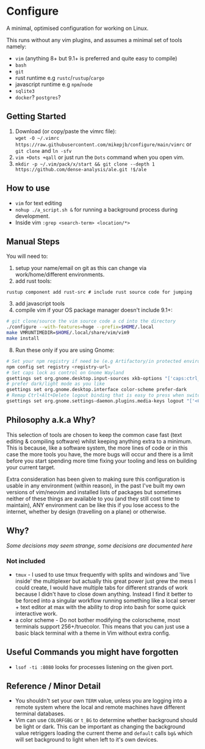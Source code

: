 # Configure

A minimal, optimised configuration for working on Linux.

This runs without any vim plugins, and assumes a minimal set of tools namely:

- `vim` (anything 8+ but 9.1+ is preferred and quite easy to compile)
- `bash`
- `git`
- rust runtime e.g `rustc`/`rustup`/`cargo`
- javascript runtime e.g `npm`/`node`
- `sqlite3`
- `docker`? `postgres`?

## Getting Started


1. Download (or copy/paste the vimrc file):  
`wget -O ~/.vimrc https://raw.githubusercontent.com/mikepjb/configure/main/vimrc`
or
`git clone` and `ln -sfv`
2. `vim +Dots +qall` or just run the `Dots` command when you open vim.
3. `mkdir -p ~/.vim/pack/x/start && git clone --depth 1 https://github.com/dense-analysis/ale.git !$/ale`

## How to use

- `vim` for text editing
- `nohup ./a_script.sh &` for running a background process during development.
- Inside vim `:grep <search-term> <location/*>`

## Manual Steps

You will need to:
1. setup your name/email on git as this can change via work/home/different environments.
2. add rust tools:
```
rustup component add rust-src # include rust source code for jumping
```
3. add javascript tools
4. compile vim if your OS package manager doesn't include 9.1+:
```bash
# git clone/source the vim source code a cd into the directory
./configure --with-features=huge --prefix=$HOME/.local
make VMRUNTIMEDIR=$HOME/.local/share/vim/vim9
make install
```
8. Run these only if you are using Gnome:
```bash
# Set your npm registry if need be (e.g Artifactory/in protected environment)
npm config set registry <registry-url>
# Set caps lock as control on Gnome Wayland
gsettings set org.gnome.desktop.input-sources xkb-options "['caps:ctrl_modifier']"
# prefer dark/light mode as you like
gsettings set org.gnome.desktop.interface color-scheme prefer-dark
# Remap Ctrl+Alt+Delete logout binding that is easy to press when switching spaces.
gsettings set org.gnome.settings-daemon.plugins.media-keys logout "['<Control><Alt><Shift>Delete']"
```

## Philosophy a.k.a Why?

This selection of tools are chosen to keep the common case fast (text editing &
compiling software) whilst keeping anything extra to a minimum. This is
because, like a software system, the more lines of code or in this case the
more tools you have, the more bugs will occur and there is a limit before you
start spending more time fixing your tooling and less on building your current
target.

Extra consideration has been given to making sure this configuration is usable
in any environment (within reason), in the past I've built my own versions of
vim/neovim and installed lists of packages but sometimes neither of these
things are available to you (and they still cost time to maintain), ANY
environment can be like this if you lose access to the internet, whether by
design (travelling on a plane) or otherwise.

## Why?

_Some decisions may seem strange, some decisions are documented here_

### Not included

- `tmux` - I used to use tmux frequently with splits and windows and 'live
  inside' the multiplexer but actually this great power just grew the mess I
  could create, I would have multiple tabs for different strands of work
  because I didn't have to close down anything. Instead I find it better to be
  forced into a singular workflow running something like a local server + text
  editor at max with the ability to drop into bash for some quick interactive
  work.
- a color scheme - Do not bother modifying the colorscheme, most terminals
  support 256+/truecolor. This means that you can just use a basic black
  terminal with a theme in Vim without extra config.

## Useful Commands you might have forgotten

- `lsof -ti :8080` looks for processes listening on the given port.

## Reference / Minor Detail

- You shouldn't set your own `TERM` value, unless you are logging into a remote
  system where the local and remote machines have different terminal databases.
- Vim can use `COLORFGBG` or `t_BG` to determine whether background should be
  light or dark. This can be important as changing the background value
  retriggers loading the current theme and `default` calls `bg&` which will set
  background to light when left to it's own devices.
